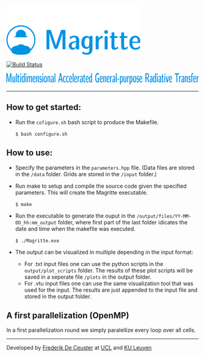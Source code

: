 <img src="/docs/Images/Magritte_logo.png" height="130">

[![Build Status](https://travis-ci.com/UCL/Magritte.svg?token=j3NNTbFLxGaJNsSoKgCz&branch=master)](https://travis-ci.com/UCL/Magritte)

<img src="/docs/Images/Magritte_name.png" height="30">

---

## How to get started:

- Run the `cofigure.sh` bash script to produce the Makefile.
  ```
  $ bash configure.sh
  ```


## How to use:

- Specify the parameters in the `parameters.hpp` file.
  (Data files are stored in the `/data` folder.
   Grids are stored in the `/input` folder.)

- Run make to setup and compile the source code given the specified parameters.
  This will create the Magritte executable.
  ```
  $ make
  ```

- Run the executable to generate the ouput in the `/output/files/YY-MM-DD_hh:mm_output` folder,
  where first part of the last folder idicates the date and time when the makefile was executed.
  ```
  $ ./Magritte.exe
  ```

- The output can be visualized in multiple depending in the input format:
  - For .txt input files one can use the python scripts in the `output/plot_scripts` folder.
    The results of these plot scripts will be saved in a seperate file `/plots` in the output folder.
  - For .vtu input files one can use the same visualization tool that was used for the input.
    The results are just appended to the input file and stored in the output folder.



## A first parallelization (OpenMP)

In a first parallelization round we simply paralellize every loop over all cells.



---



Developed by [Frederik De Ceuster](https://github.com/FrederikDeCeuster) at [UCL](https://github.com/ucl) and [KU Leuven](https://github.com/IvS-KULeuven)
